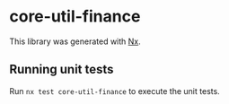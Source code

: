 # core-util-finance

This library was generated with [Nx](https://nx.dev).

## Running unit tests

Run `nx test core-util-finance` to execute the unit tests.
